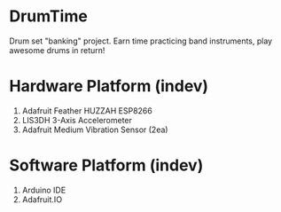 # DrumTime
Drum set "banking" project. Earn time practicing band instruments, play awesome drums in return!

# Hardware Platform (indev)
1. Adafruit Feather HUZZAH ESP8266
2. LIS3DH 3-Axis Accelerometer
3. Adafruit Medium Vibration Sensor (2ea)

# Software Platform (indev)
1. Arduino IDE
2. Adafruit.IO
